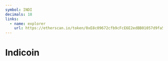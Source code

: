 ```yaml
---
symbol: INDI
decimals: 18
links:
  - name: explorer
    url: https://etherscan.io/token/0xE8c09672cfb9cFcE6E2edBB01057d9fa569F97c1
---
```


# Indicoin
